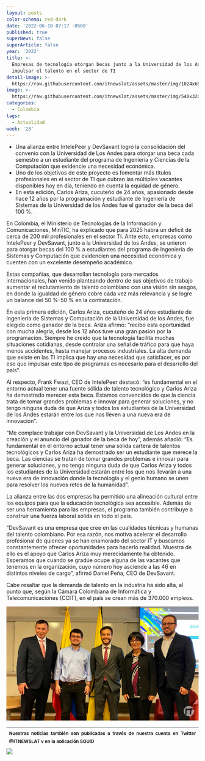 ```yaml
---
layout: posts
color-schema: red-dark
date: '2022-06-10 07:17 -0500'
published: true
superNews: false
superArticle: false
year: '2022'
title: >-
  Empresas de tecnología otorgan becas junto a la Universidad de los Andes para
  impulsar el talento en el sector de TI
detail-image: >-
  https://raw.githubusercontent.com/itnewslat/assets/master/img/1024x680/evento-colombia-g.jpg
image: >-
  https://raw.githubusercontent.com/itnewslat/assets/master/img/540x320/evento-colombia-p.jpg
categories:
  - Colombia
tags:
  - Actualidad
week: '23'
---
```

- Una alianza entre IntelePeer y DevSavant logró la consolidación del convenio con la Universidad de Los Andes para otorgar una beca cada semestre a un estudiante del programa de Ingeniería y Ciencias de la Computación que evidencie una necesidad económica.
- Uno de los objetivos de este proyecto es fomentar más títulos profesionales en el sector de TI que cubran las múltiples vacantes disponibles hoy en día, teniendo en cuenta la equidad de género.
- En esta edición, Carlos Ariza, cucuteño de 24 años, apasionado desde hace 12 años por la programación y estudiante de Ingeniería de Sistemas de la Universidad de los Andes fue el ganador de la beca del 100 %.

En Colombia, el Ministerio de Tecnologías de la Información y Comunicaciones, MinTIC, ha explicado que para 2025 habrá un déficit de cerca de 200 mil profesionales en el sector TI. Ante esto, empresas como IntelePeer y DevSavant, junto a la Universidad de los Andes, se unieron para otorgar becas del 100 % a estudiantes del programa de Ingeniería de Sistemas y Computación que evidencien una necesidad económica y cuenten con un excelente desempeño académico.

Estas compañías, que desarrollan tecnología para mercados internacionales, han venido planteando dentro de sus objetivos de trabajo aumentar el reclutamiento de talento colombiano con una visión sin sesgos, en donde la igualdad de género cobre cada vez más relevancia y se logre un balance del 50 %-50 % en la contratación.   

En esta primera edición, Carlos Ariza, cucuteño de 24 años estudiante de Ingeniería de Sistemas y Computación de la Universidad de los Andes, fue elegido como ganador de la beca. Ariza afirmó: “recibo esta oportunidad con mucha alegría, desde los 12 años tuve una gran pasión por la programación. Siempre he creído que la tecnología facilita muchas situaciones cotidianas, desde controlar una señal de tráfico para que haya menos accidentes, hasta manejar procesos industriales. La alta demanda que existe en las TI implica que hay una necesidad que satisfacer, es por eso que impulsar este tipo de programas es necesario para el desarrollo del país”.

Al respecto, Frank Fwazi, CEO de IntelePeer destacó: “es fundamental en el entorno actual tener una fuente sólida de talento tecnológico y Carlos Ariza ha demostrado merecer esta beca. Estamos convencidos de que la ciencia trata de tomar grandes problemas e innovar para generar soluciones, y no tengo ninguna duda de que Ariza y todos los estudiantes de la Universidad de los Andes estarán entre los que nos lleven a una nueva era de innovación”.

“Me complace trabajar con DevSavant y la Universidad de Los Andes en la creación y el anuncio del ganador de la beca de hoy”, además añadió: “Es fundamental en el entorno actual tener una sólida cartera de talentos tecnológicos y Carlos Ariza ha demostrado ser un estudiante que merece la beca. Las ciencias se tratan de tomar grandes problemas e innovar para generar soluciones, y no tengo ninguna duda de que Carlos Ariza y todos los estudiantes de la Universidad estarán entre los que nos llevarán a una nueva era de innovación donde la tecnología y el genio humano se unen para resolver los nuevos retos de la humanidad”.

La alianza entre las dos empresas ha permitido una alineación cultural entre los equipos para que la educación tecnológica sea accesible. Además de ser una herramienta para las empresas, el programa también contribuye a construir una fuerza laboral sólida en todo el país.

“DevSavant es una empresa que cree en las cualidades técnicas y humanas del talento colombiano. Por esa razón, nos motiva acelerar el desarrollo profesional de quienes ya se han enamorado del sector IT y buscamos constantemente ofrecer oportunidades para hacerlo realidad. Muestra de ello es el apoyo que Carlos Ariza muy merecidamente ha obtenido. Esperamos que cuando se gradúe ocupe alguna de las vacantes que tenemos en la organización, cuyo número hoy asciende a las 46 en distintos niveles de cargo”, afirmó Daniel Peña, CEO de DevSavant. 

Cabe resaltar que la demanda de talento en la industria ha sido alta, al punto que, según la Cámara Colombiana de Informática y Telecomunicaciones (CCIT), en el país se crean más de 370.000 empleos.

![](https://raw.githubusercontent.com/itnewslat/assets/master/img/540x320/evento-colombia-p.jpg)

<table style="height: 42px;" width="569">
<tbody>
<tr>
<td style="text-align: justify;"><sub><strong>Nuestras noticias también son publicadas a través de nuestra cuenta en Twitter <a href="https://twitter.com/itnewslat?lang=es">@ITNEWSLAT</a> y en la aplicación <a href="https://squidapp.co/en/">SQUID</a></strong></sub></td>
</tr>
</tbody>
</table>

<img src="https://tracker.metricool.com/c3po.jpg?hash=56f88a41e39ab42c063cc51676587a04"/>